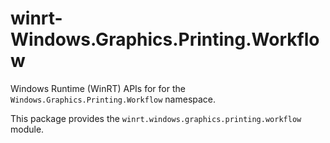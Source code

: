 <!-- warning: Please don't edit this file. It was automatically generated. -->

# winrt-Windows.Graphics.Printing.Workflow

Windows Runtime (WinRT) APIs for for the `Windows.Graphics.Printing.Workflow` namespace.

This package provides the `winrt.windows.graphics.printing.workflow` module.
